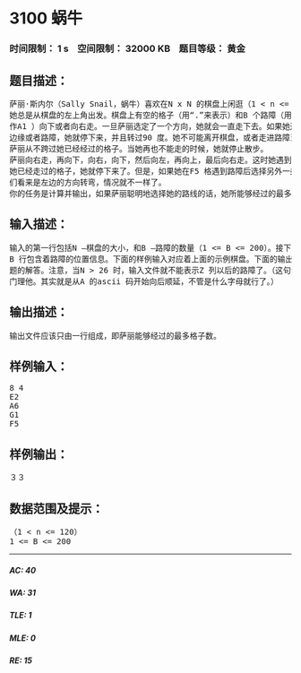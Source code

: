 # 3100 蜗牛   
### 时间限制： 1 s&nbsp;&nbsp;&nbsp;&nbsp;空间限制： 32000 KB&nbsp;&nbsp;&nbsp;&nbsp;题目等级： 黄金  
## 题目描述：  

<pre>
萨丽·斯内尔（Sally Snail，蜗牛）喜欢在N x N 的棋盘上闲逛（1 < n <= 120）。  
她总是从棋盘的左上角出发。棋盘上有空的格子（用“.”来表示）和B 个路障（用“#”来表示）。萨丽总是垂直（向上或者向下）或水平（向左或者向右）地走。她可以从出发地（总是记
作A1 ）向下或者向右走。一旦萨丽选定了一个方向，她就会一直走下去。如果她遇到棋盘  
边缘或者路障，她就停下来，并且转过90 度。她不可能离开棋盘，或者走进路障当中。并且，  
萨丽从不跨过她已经经过的格子。当她再也不能走的时候，她就停止散步。  
萨丽向右走，再向下，向右，向下，然后向左，再向上，最后向右走。这时她遇到了一个  
她已经走过的格子，她就停下来了。但是，如果她在F5 格遇到路障后选择另外一条路——向我  
们看来是左边的方向转弯，情况就不一样了。  
你的任务是计算并输出，如果萨丽聪明地选择她的路线的话，她所能够经过的最多格子数。
</pre>
  
  
## 输入描述：  

<pre>
输入的第一行包括N —棋盘的大小，和B —路障的数量（1 <= B <= 200）。接下来的  
B 行包含着路障的位置信息。下面的样例输入对应着上面的示例棋盘。下面的输出文件表示问  
题的解答。注意，当N > 26 时，输入文件就不能表示Z 列以后的路障了。（这句话不用专  
门理他。其实就是从A 的ascii 码开始向后顺延，不管是什么字母就行了。）
</pre>
  
  
## 输出描述：  

<pre>
输出文件应该只由一行组成，即萨丽能够经过的最多格子数。
</pre>
  
  
## 样例输入：  

<pre>
8 4  
E2  
A6  
G1  
F5
</pre>
  
  
## 样例输出：  

<pre>
３３
</pre>
  
  
## 数据范围及提示：  

<pre>
（1 < n <= 120）
1 <= B <= 200
</pre>
  
  
***  

##### AC: 40  
##### WA: 31  
##### TLE: 1  
##### MLE: 0  
##### RE: 15  
